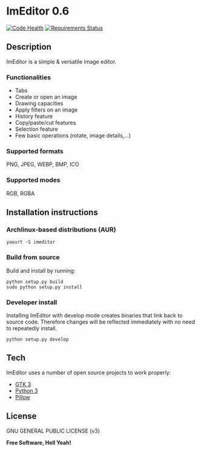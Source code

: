 # ImEditor 0.6

[![Code Health](https://landscape.io/github/ImEditor/ImEditor/master/landscape.svg?style=flat)](https://landscape.io/github/ImEditor/ImEditor/master)
[![Requirements Status](https://requires.io/github/ImEditor/ImEditor/requirements.svg?branch=master)](https://requires.io/github/ImEditor/ImEditor/requirements/?branch=master)

## Description

ImEditor is a simple & versatile image editor.

### Functionalities

- Tabs
- Create or open an image
- Drawing capacities
- Apply filters on an image
- History feature
- Copy/paste/cut features
- Selection feature
- Few basic operations (rotate, image details,…)

### Supported formats

PNG, JPEG, WEBP, BMP, ICO

### Supported modes

RGB, RGBA

## Installation instructions

### Archlinux-based distributions (AUR)

    yaourt -S imeditor

### Build from source

Build and install by running:

    python setup.py build
    sudo python setup.py install

### Developer install

Installing ImEditor with develop mode creates binaries that link back to source code. Therefore changes will be reflected immediately with no need to repeatedly install.

    python setup.py develop

## Tech

ImEditor uses a number of open source projects to work properly:

- [GTK 3](https://www.gtk.org)
- [Python 3](https://www.python.org)
- [Pillow](https://python-pillow.org)

## License

GNU GENERAL PUBLIC LICENSE (v3)

**Free Software, Hell Yeah!**
